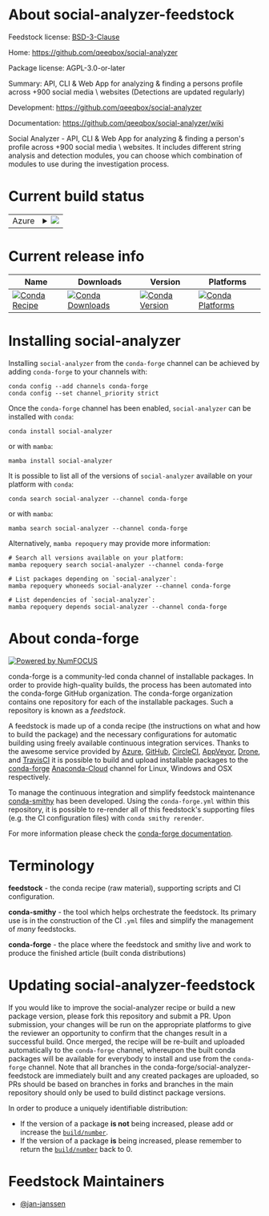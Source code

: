 About social-analyzer-feedstock
===============================

Feedstock license: [BSD-3-Clause](https://github.com/conda-forge/social-analyzer-feedstock/blob/main/LICENSE.txt)

Home: https://github.com/qeeqbox/social-analyzer

Package license: AGPL-3.0-or-later

Summary: API, CLI & Web App for analyzing & finding a persons profile across +900 social media \ websites (Detections are updated regularly)

Development: https://github.com/qeeqbox/social-analyzer

Documentation: https://github.com/qeeqbox/social-analyzer/wiki

Social Analyzer - API, CLI & Web App for analyzing & finding a
person's profile across +900 social media \ websites. It includes
different string analysis and detection modules, you can choose which
combination of modules to use during the investigation process.


Current build status
====================


<table>
    
  <tr>
    <td>Azure</td>
    <td>
      <details>
        <summary>
          <a href="https://dev.azure.com/conda-forge/feedstock-builds/_build/latest?definitionId=14044&branchName=main">
            <img src="https://dev.azure.com/conda-forge/feedstock-builds/_apis/build/status/social-analyzer-feedstock?branchName=main">
          </a>
        </summary>
        <table>
          <thead><tr><th>Variant</th><th>Status</th></tr></thead>
          <tbody><tr>
              <td>linux_64_python3.10.____cpython</td>
              <td>
                <a href="https://dev.azure.com/conda-forge/feedstock-builds/_build/latest?definitionId=14044&branchName=main">
                  <img src="https://dev.azure.com/conda-forge/feedstock-builds/_apis/build/status/social-analyzer-feedstock?branchName=main&jobName=linux&configuration=linux%20linux_64_python3.10.____cpython" alt="variant">
                </a>
              </td>
            </tr><tr>
              <td>linux_64_python3.11.____cpython</td>
              <td>
                <a href="https://dev.azure.com/conda-forge/feedstock-builds/_build/latest?definitionId=14044&branchName=main">
                  <img src="https://dev.azure.com/conda-forge/feedstock-builds/_apis/build/status/social-analyzer-feedstock?branchName=main&jobName=linux&configuration=linux%20linux_64_python3.11.____cpython" alt="variant">
                </a>
              </td>
            </tr><tr>
              <td>linux_64_python3.12.____cpython</td>
              <td>
                <a href="https://dev.azure.com/conda-forge/feedstock-builds/_build/latest?definitionId=14044&branchName=main">
                  <img src="https://dev.azure.com/conda-forge/feedstock-builds/_apis/build/status/social-analyzer-feedstock?branchName=main&jobName=linux&configuration=linux%20linux_64_python3.12.____cpython" alt="variant">
                </a>
              </td>
            </tr><tr>
              <td>linux_64_python3.8.____cpython</td>
              <td>
                <a href="https://dev.azure.com/conda-forge/feedstock-builds/_build/latest?definitionId=14044&branchName=main">
                  <img src="https://dev.azure.com/conda-forge/feedstock-builds/_apis/build/status/social-analyzer-feedstock?branchName=main&jobName=linux&configuration=linux%20linux_64_python3.8.____cpython" alt="variant">
                </a>
              </td>
            </tr><tr>
              <td>linux_64_python3.9.____73_pypy</td>
              <td>
                <a href="https://dev.azure.com/conda-forge/feedstock-builds/_build/latest?definitionId=14044&branchName=main">
                  <img src="https://dev.azure.com/conda-forge/feedstock-builds/_apis/build/status/social-analyzer-feedstock?branchName=main&jobName=linux&configuration=linux%20linux_64_python3.9.____73_pypy" alt="variant">
                </a>
              </td>
            </tr><tr>
              <td>linux_64_python3.9.____cpython</td>
              <td>
                <a href="https://dev.azure.com/conda-forge/feedstock-builds/_build/latest?definitionId=14044&branchName=main">
                  <img src="https://dev.azure.com/conda-forge/feedstock-builds/_apis/build/status/social-analyzer-feedstock?branchName=main&jobName=linux&configuration=linux%20linux_64_python3.9.____cpython" alt="variant">
                </a>
              </td>
            </tr><tr>
              <td>osx_64_python3.10.____cpython</td>
              <td>
                <a href="https://dev.azure.com/conda-forge/feedstock-builds/_build/latest?definitionId=14044&branchName=main">
                  <img src="https://dev.azure.com/conda-forge/feedstock-builds/_apis/build/status/social-analyzer-feedstock?branchName=main&jobName=osx&configuration=osx%20osx_64_python3.10.____cpython" alt="variant">
                </a>
              </td>
            </tr><tr>
              <td>osx_64_python3.11.____cpython</td>
              <td>
                <a href="https://dev.azure.com/conda-forge/feedstock-builds/_build/latest?definitionId=14044&branchName=main">
                  <img src="https://dev.azure.com/conda-forge/feedstock-builds/_apis/build/status/social-analyzer-feedstock?branchName=main&jobName=osx&configuration=osx%20osx_64_python3.11.____cpython" alt="variant">
                </a>
              </td>
            </tr><tr>
              <td>osx_64_python3.12.____cpython</td>
              <td>
                <a href="https://dev.azure.com/conda-forge/feedstock-builds/_build/latest?definitionId=14044&branchName=main">
                  <img src="https://dev.azure.com/conda-forge/feedstock-builds/_apis/build/status/social-analyzer-feedstock?branchName=main&jobName=osx&configuration=osx%20osx_64_python3.12.____cpython" alt="variant">
                </a>
              </td>
            </tr><tr>
              <td>osx_64_python3.8.____cpython</td>
              <td>
                <a href="https://dev.azure.com/conda-forge/feedstock-builds/_build/latest?definitionId=14044&branchName=main">
                  <img src="https://dev.azure.com/conda-forge/feedstock-builds/_apis/build/status/social-analyzer-feedstock?branchName=main&jobName=osx&configuration=osx%20osx_64_python3.8.____cpython" alt="variant">
                </a>
              </td>
            </tr><tr>
              <td>osx_64_python3.9.____73_pypy</td>
              <td>
                <a href="https://dev.azure.com/conda-forge/feedstock-builds/_build/latest?definitionId=14044&branchName=main">
                  <img src="https://dev.azure.com/conda-forge/feedstock-builds/_apis/build/status/social-analyzer-feedstock?branchName=main&jobName=osx&configuration=osx%20osx_64_python3.9.____73_pypy" alt="variant">
                </a>
              </td>
            </tr><tr>
              <td>osx_64_python3.9.____cpython</td>
              <td>
                <a href="https://dev.azure.com/conda-forge/feedstock-builds/_build/latest?definitionId=14044&branchName=main">
                  <img src="https://dev.azure.com/conda-forge/feedstock-builds/_apis/build/status/social-analyzer-feedstock?branchName=main&jobName=osx&configuration=osx%20osx_64_python3.9.____cpython" alt="variant">
                </a>
              </td>
            </tr><tr>
              <td>win_64_python3.10.____cpython</td>
              <td>
                <a href="https://dev.azure.com/conda-forge/feedstock-builds/_build/latest?definitionId=14044&branchName=main">
                  <img src="https://dev.azure.com/conda-forge/feedstock-builds/_apis/build/status/social-analyzer-feedstock?branchName=main&jobName=win&configuration=win%20win_64_python3.10.____cpython" alt="variant">
                </a>
              </td>
            </tr><tr>
              <td>win_64_python3.11.____cpython</td>
              <td>
                <a href="https://dev.azure.com/conda-forge/feedstock-builds/_build/latest?definitionId=14044&branchName=main">
                  <img src="https://dev.azure.com/conda-forge/feedstock-builds/_apis/build/status/social-analyzer-feedstock?branchName=main&jobName=win&configuration=win%20win_64_python3.11.____cpython" alt="variant">
                </a>
              </td>
            </tr><tr>
              <td>win_64_python3.12.____cpython</td>
              <td>
                <a href="https://dev.azure.com/conda-forge/feedstock-builds/_build/latest?definitionId=14044&branchName=main">
                  <img src="https://dev.azure.com/conda-forge/feedstock-builds/_apis/build/status/social-analyzer-feedstock?branchName=main&jobName=win&configuration=win%20win_64_python3.12.____cpython" alt="variant">
                </a>
              </td>
            </tr><tr>
              <td>win_64_python3.8.____cpython</td>
              <td>
                <a href="https://dev.azure.com/conda-forge/feedstock-builds/_build/latest?definitionId=14044&branchName=main">
                  <img src="https://dev.azure.com/conda-forge/feedstock-builds/_apis/build/status/social-analyzer-feedstock?branchName=main&jobName=win&configuration=win%20win_64_python3.8.____cpython" alt="variant">
                </a>
              </td>
            </tr><tr>
              <td>win_64_python3.9.____73_pypy</td>
              <td>
                <a href="https://dev.azure.com/conda-forge/feedstock-builds/_build/latest?definitionId=14044&branchName=main">
                  <img src="https://dev.azure.com/conda-forge/feedstock-builds/_apis/build/status/social-analyzer-feedstock?branchName=main&jobName=win&configuration=win%20win_64_python3.9.____73_pypy" alt="variant">
                </a>
              </td>
            </tr><tr>
              <td>win_64_python3.9.____cpython</td>
              <td>
                <a href="https://dev.azure.com/conda-forge/feedstock-builds/_build/latest?definitionId=14044&branchName=main">
                  <img src="https://dev.azure.com/conda-forge/feedstock-builds/_apis/build/status/social-analyzer-feedstock?branchName=main&jobName=win&configuration=win%20win_64_python3.9.____cpython" alt="variant">
                </a>
              </td>
            </tr>
          </tbody>
        </table>
      </details>
    </td>
  </tr>
</table>

Current release info
====================

| Name | Downloads | Version | Platforms |
| --- | --- | --- | --- |
| [![Conda Recipe](https://img.shields.io/badge/recipe-social--analyzer-green.svg)](https://anaconda.org/conda-forge/social-analyzer) | [![Conda Downloads](https://img.shields.io/conda/dn/conda-forge/social-analyzer.svg)](https://anaconda.org/conda-forge/social-analyzer) | [![Conda Version](https://img.shields.io/conda/vn/conda-forge/social-analyzer.svg)](https://anaconda.org/conda-forge/social-analyzer) | [![Conda Platforms](https://img.shields.io/conda/pn/conda-forge/social-analyzer.svg)](https://anaconda.org/conda-forge/social-analyzer) |

Installing social-analyzer
==========================

Installing `social-analyzer` from the `conda-forge` channel can be achieved by adding `conda-forge` to your channels with:

```
conda config --add channels conda-forge
conda config --set channel_priority strict
```

Once the `conda-forge` channel has been enabled, `social-analyzer` can be installed with `conda`:

```
conda install social-analyzer
```

or with `mamba`:

```
mamba install social-analyzer
```

It is possible to list all of the versions of `social-analyzer` available on your platform with `conda`:

```
conda search social-analyzer --channel conda-forge
```

or with `mamba`:

```
mamba search social-analyzer --channel conda-forge
```

Alternatively, `mamba repoquery` may provide more information:

```
# Search all versions available on your platform:
mamba repoquery search social-analyzer --channel conda-forge

# List packages depending on `social-analyzer`:
mamba repoquery whoneeds social-analyzer --channel conda-forge

# List dependencies of `social-analyzer`:
mamba repoquery depends social-analyzer --channel conda-forge
```


About conda-forge
=================

[![Powered by
NumFOCUS](https://img.shields.io/badge/powered%20by-NumFOCUS-orange.svg?style=flat&colorA=E1523D&colorB=007D8A)](https://numfocus.org)

conda-forge is a community-led conda channel of installable packages.
In order to provide high-quality builds, the process has been automated into the
conda-forge GitHub organization. The conda-forge organization contains one repository
for each of the installable packages. Such a repository is known as a *feedstock*.

A feedstock is made up of a conda recipe (the instructions on what and how to build
the package) and the necessary configurations for automatic building using freely
available continuous integration services. Thanks to the awesome service provided by
[Azure](https://azure.microsoft.com/en-us/services/devops/), [GitHub](https://github.com/),
[CircleCI](https://circleci.com/), [AppVeyor](https://www.appveyor.com/),
[Drone](https://cloud.drone.io/welcome), and [TravisCI](https://travis-ci.com/)
it is possible to build and upload installable packages to the
[conda-forge](https://anaconda.org/conda-forge) [Anaconda-Cloud](https://anaconda.org/)
channel for Linux, Windows and OSX respectively.

To manage the continuous integration and simplify feedstock maintenance
[conda-smithy](https://github.com/conda-forge/conda-smithy) has been developed.
Using the ``conda-forge.yml`` within this repository, it is possible to re-render all of
this feedstock's supporting files (e.g. the CI configuration files) with ``conda smithy rerender``.

For more information please check the [conda-forge documentation](https://conda-forge.org/docs/).

Terminology
===========

**feedstock** - the conda recipe (raw material), supporting scripts and CI configuration.

**conda-smithy** - the tool which helps orchestrate the feedstock.
                   Its primary use is in the construction of the CI ``.yml`` files
                   and simplify the management of *many* feedstocks.

**conda-forge** - the place where the feedstock and smithy live and work to
                  produce the finished article (built conda distributions)


Updating social-analyzer-feedstock
==================================

If you would like to improve the social-analyzer recipe or build a new
package version, please fork this repository and submit a PR. Upon submission,
your changes will be run on the appropriate platforms to give the reviewer an
opportunity to confirm that the changes result in a successful build. Once
merged, the recipe will be re-built and uploaded automatically to the
`conda-forge` channel, whereupon the built conda packages will be available for
everybody to install and use from the `conda-forge` channel.
Note that all branches in the conda-forge/social-analyzer-feedstock are
immediately built and any created packages are uploaded, so PRs should be based
on branches in forks and branches in the main repository should only be used to
build distinct package versions.

In order to produce a uniquely identifiable distribution:
 * If the version of a package **is not** being increased, please add or increase
   the [``build/number``](https://docs.conda.io/projects/conda-build/en/latest/resources/define-metadata.html#build-number-and-string).
 * If the version of a package **is** being increased, please remember to return
   the [``build/number``](https://docs.conda.io/projects/conda-build/en/latest/resources/define-metadata.html#build-number-and-string)
   back to 0.

Feedstock Maintainers
=====================

* [@jan-janssen](https://github.com/jan-janssen/)

